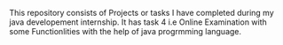 This repository consists of Projects or tasks I have completed during my java developement internship. It has task 4 i.e Online Examination with some Functionlities with the help of java progrmming language.
